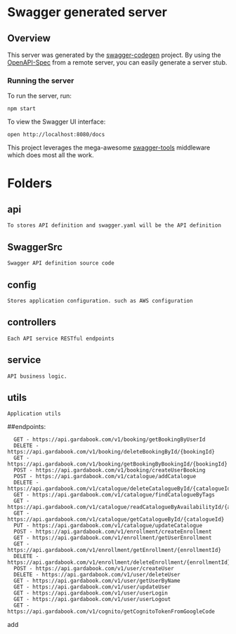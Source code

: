 # Swagger generated server

## Overview
This server was generated by the [swagger-codegen](https://github.com/swagger-api/swagger-codegen) project.  By using the [OpenAPI-Spec](https://github.com/OAI/OpenAPI-Specification) from a remote server, you can easily generate a server stub.

### Running the server
To run the server, run:

```
npm start
```

To view the Swagger UI interface:

```
open http://localhost:8080/docs
```

This project leverages the mega-awesome [swagger-tools](https://github.com/apigee-127/swagger-tools) middleware which does most all the work.

# Folders
## api
```
To stores API definition and swagger.yaml will be the API definition
```
## SwaggerSrc
```
Swagger API definition source code
```
## config
```
Stores application configuration. such as AWS configuration
```
## controllers
```
Each API service RESTful endpoints
```
## service
```
API business logic.
```
## utils
```
Application utils
```

##endpoints:
```
  GET - https://api.gardabook.com/v1/booking/getBookingByUserId
  DELETE - https://api.gardabook.com/v1/booking/deleteBookingById/{bookingId}
  GET - https://api.gardabook.com/v1/booking/getBookingByBookingId/{bookingId}
  POST - https://api.gardabook.com/v1/booking/createUserBooking
  POST - https://api.gardabook.com/v1/catalogue/addCatalogue
  DELETE - https://api.gardabook.com/v1/catalogue/deleteCatalogueById/{catalogueId}
  GET - https://api.gardabook.com/v1/catalogue/findCatalogueByTags
  GET - https://api.gardabook.com/v1/catalogue/readCatalogueByAvailabilityId/{availabilityId}
  GET - https://api.gardabook.com/v1/catalogue/getCatalogueById/{catalogueId}
  PUT - https://api.gardabook.com/v1/catalogue/updateCatalogue
  POST - https://api.gardabook.com/v1/enrollment/createEnrollment
  GET - https://api.gardabook.com/v1/enrollment/getUserEnrollment
  GET - https://api.gardabook.com/v1/enrollment/getEnrollment/{enrollmentId}
  DELETE - https://api.gardabook.com/v1/enrollment/deleteEnrollment/{enrollmentId}
  POST - https://api.gardabook.com/v1/user/createUser
  DELETE - https://api.gardabook.com/v1/user/deleteUser
  GET - https://api.gardabook.com/v1/user/getUserByName
  GET - https://api.gardabook.com/v1/user/updateUser
  GET - https://api.gardabook.com/v1/user/userLogin
  GET - https://api.gardabook.com/v1/user/userLogout
  GET - https://api.gardabook.com/v1/cognito/getCognitoTokenFromGoogleCode
```

add 